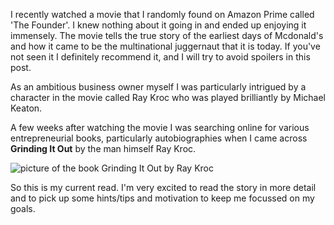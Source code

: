 I recently watched a movie that I randomly found on Amazon Prime called 'The Founder'. I knew
nothing about it going in and ended up enjoying it immensely. The movie tells the true story of
the earliest days of Mcdonald's and how it came to be the multinational juggernaut that it is
today. If you've not seen it I definitely recommend it, and I will try to avoid spoilers in this
post.

As an ambitious business owner myself I was particularly intrigued by a character in the movie
called Ray Kroc who was played brilliantly by Michael Keaton.

A few weeks after watching the movie I was searching online for various entrepreneurial books,
particularly autobiographies when I came across **Grinding It Out** by the man
himself Ray Kroc.

![picture of the book Grinding It Out by Ray Kroc](https://i.gr-assets.com/images/S/compressed.photo.goodreads.com/books/1379150499l/498886.jpg)

So this is my current read. I'm very excited to read the story in more detail and to pick up some
hints/tips and motivation to keep me focussed on my goals.